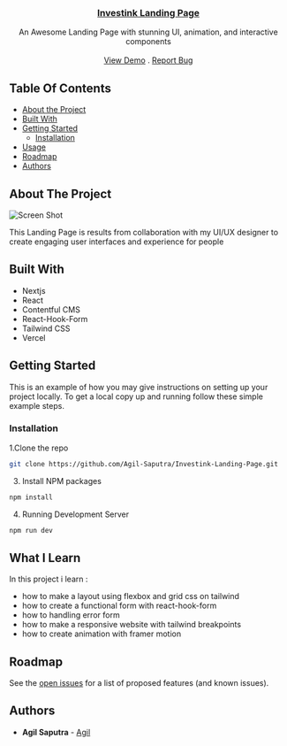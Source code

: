 <br/>
<p align="center">
  <a href="https://github.com/Agil-Saputra/Investink-Landing-Page">
    <h3 align="center">Investink Landing Page</h3>
  </a>

  <p align="center">
    An Awesome Landing Page with stunning UI, animation, and interactive components
    <br/>
    <br/>
    <a href="https://investink.vercel.app">View Demo</a>
    .
    <a href="https://github.com/Agil-Saputra/Investink-Landing-Page/issues">Report Bug</a>
  </p>
</p>

## Table Of Contents

* [About the Project](#about-the-project)
* [Built With](#built-with)
* [Getting Started](#getting-started)
  * [Installation](#installation)
* [Usage](#usage)
* [Roadmap](#roadmap)
* [Authors](#authors)

## About The Project

![Screen Shot](https://user-images.githubusercontent.com/88566690/227916007-501347a8-404d-43c9-8ae9-092677f45495.png)

This Landing Page is results from collaboration with my UI/UX designer to create engaging user interfaces and experience for people
## Built With

- Nextjs
- React
- Contentful CMS
- React-Hook-Form
- Tailwind CSS
- Vercel


## Getting Started

This is an example of how you may give instructions on setting up your project locally.
To get a local copy up and running follow these simple example steps.

### Installation

1.Clone the repo

```sh
git clone https://github.com/Agil-Saputra/Investink-Landing-Page.git
```

3. Install NPM packages

```sh
npm install
```

4. Running Development Server

```sh
npm run dev
```


## What I Learn
In this project i learn :
- how to make a layout using flexbox and grid css on tailwind
- how to create a functional form with react-hook-form
- how to handling error form
- how to make a responsive website with tailwind breakpoints
- how  to create animation with framer motion


## Roadmap

See the [open issues](https://github.com/Agil-Saputra/Investink-Landing-Page/issues) for a list of proposed features (and known issues).

## Authors

* **Agil Saputra** - [Agil](https://github.com/Agil-Saputra/agil-saputra) 
